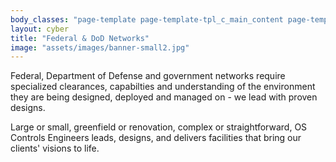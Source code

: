 ```yaml
---
body_classes: "page-template page-template-tpl_c_main_content page-template-tpl_c_main_content-php page page-id-186 page-parent page-child parent-pageid-10"
layout: cyber
title: "Federal & DoD Networks"
image: "assets/images/banner-small2.jpg"
---
```


Federal, Department of Defense and government networks require specialized clearances, capabilties and understanding of the environment they are being designed, deployed and managed on - we lead with proven designs.

Large or small, greenfield or renovation, complex or straightforward, OS Controls Engineers leads, designs, and delivers facilities that bring our clients' visions to life.

